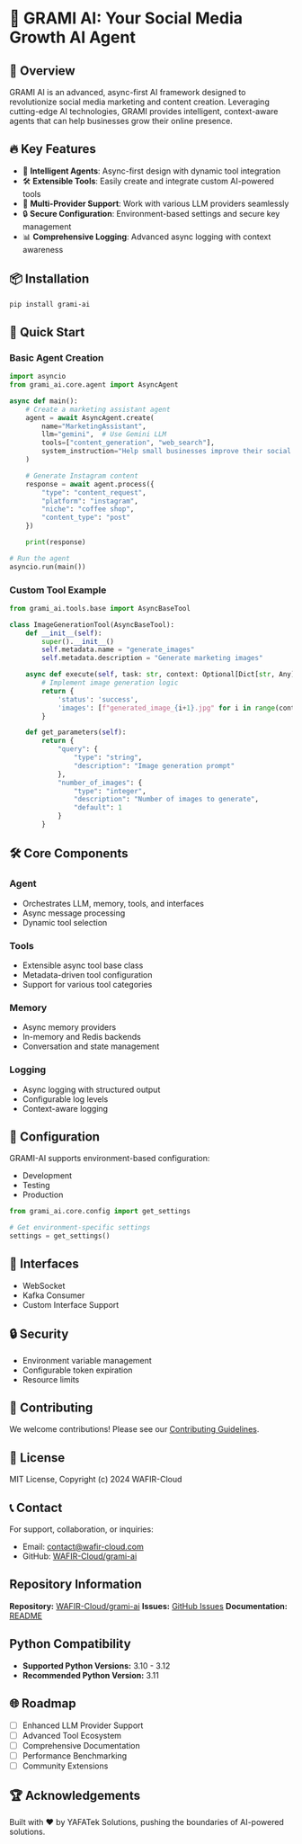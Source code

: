 # 🚀 GRAMI AI: Your Social Media Growth AI Agent

## 🌟 Overview

GRAMI AI is an advanced, async-first AI framework designed to revolutionize social media marketing and content creation. Leveraging cutting-edge AI technologies, GRAMI provides intelligent, context-aware agents that can help businesses grow their online presence.

## 🔥 Key Features

- 🤖 **Intelligent Agents**: Async-first design with dynamic tool integration
- 🛠 **Extensible Tools**: Easily create and integrate custom AI-powered tools
- 💬 **Multi-Provider Support**: Work with various LLM providers seamlessly
- 🔒 **Secure Configuration**: Environment-based settings and secure key management
- 📊 **Comprehensive Logging**: Advanced async logging with context awareness

## 📦 Installation

```bash
pip install grami-ai
```

## 🚀 Quick Start

### Basic Agent Creation

```python
import asyncio
from grami_ai.core.agent import AsyncAgent

async def main():
    # Create a marketing assistant agent
    agent = await AsyncAgent.create(
        name="MarketingAssistant",
        llm="gemini",  # Use Gemini LLM
        tools=["content_generation", "web_search"],
        system_instruction="Help small businesses improve their social media marketing"
    )

    # Generate Instagram content
    response = await agent.process({
        "type": "content_request",
        "platform": "instagram",
        "niche": "coffee shop",
        "content_type": "post"
    })

    print(response)

# Run the agent
asyncio.run(main())
```

### Custom Tool Example

```python
from grami_ai.tools.base import AsyncBaseTool

class ImageGenerationTool(AsyncBaseTool):
    def __init__(self):
        super().__init__()
        self.metadata.name = "generate_images"
        self.metadata.description = "Generate marketing images"

    async def execute(self, task: str, context: Optional[Dict[str, Any]] = None) -> Any:
        # Implement image generation logic
        return {
            'status': 'success',
            'images': [f"generated_image_{i+1}.jpg" for i in range(context.get('number_of_images', 1))]
        }

    def get_parameters(self):
        return {
            "query": {
                "type": "string",
                "description": "Image generation prompt"
            },
            "number_of_images": {
                "type": "integer",
                "description": "Number of images to generate",
                "default": 1
            }
        }
```

## 🛠 Core Components

### Agent
- Orchestrates LLM, memory, tools, and interfaces
- Async message processing
- Dynamic tool selection

### Tools
- Extensible async tool base class
- Metadata-driven tool configuration
- Support for various tool categories

### Memory
- Async memory providers
- In-memory and Redis backends
- Conversation and state management

### Logging
- Async logging with structured output
- Configurable log levels
- Context-aware logging

## 🔧 Configuration

GRAMI-AI supports environment-based configuration:
- Development
- Testing
- Production

```python
from grami_ai.core.config import get_settings

# Get environment-specific settings
settings = get_settings()
```

## 📡 Interfaces

- WebSocket
- Kafka Consumer
- Custom Interface Support

## 🔒 Security

- Environment variable management
- Configurable token expiration
- Resource limits

## 🤝 Contributing

We welcome contributions! Please see our [Contributing Guidelines](CONTRIBUTING.md).

## 📄 License

MIT License, Copyright (c) 2024 WAFIR-Cloud

## 📞 Contact

For support, collaboration, or inquiries:
- Email: contact@wafir-cloud.com
- GitHub: [WAFIR-Cloud/grami-ai](https://github.com/WAFIR-Cloud/grami-ai)

## Repository Information

**Repository:** [WAFIR-Cloud/grami-ai](https://github.com/WAFIR-Cloud/grami-ai)
**Issues:** [GitHub Issues](https://github.com/WAFIR-Cloud/grami-ai/issues)
**Documentation:** [README](https://github.com/WAFIR-Cloud/grami-ai/blob/main/README.md)

## Python Compatibility

- **Supported Python Versions:** 3.10 - 3.12
- **Recommended Python Version:** 3.11

## 🌐 Roadmap

- [ ] Enhanced LLM Provider Support
- [ ] Advanced Tool Ecosystem
- [ ] Comprehensive Documentation
- [ ] Performance Benchmarking
- [ ] Community Extensions

## 🏆 Acknowledgements

Built with ❤️ by YAFATek Solutions, pushing the boundaries of AI-powered solutions.